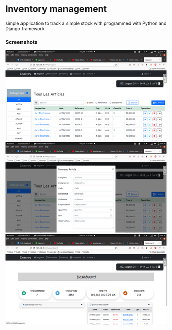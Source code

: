 # Inventory management

simple application to track a simple stock with
programmed with Python and Django framework

### Screenshots
![Alt text](./screenshots/Screenshot_from_2022-08-28_18-31-18.png?raw=true "screen shot")
<br>
![Alt text](./screenshots/Screenshot_from_2022-08-28_18-31-24.png?raw=true "screen shot")
<br>
![Alt text](./screenshots/Screenshot_from_2022-08-28_18-31-30.png?raw=true "screen shot")

